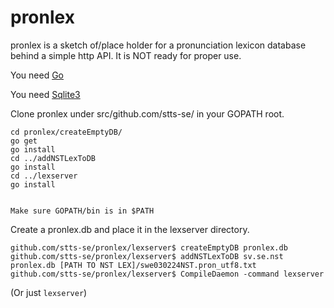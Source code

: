 # pronlex
pronlex is a sketch of/place holder for a pronunciation lexicon database behind a simple http API. It is NOT ready for proper use.

You need [Go](https://golang.org/)

You need [Sqlite3](https://www.sqlite.org/)



Clone pronlex under src/github.com/stts-se/ in your GOPATH root.

```
cd pronlex/createEmptyDB/
go get
go install
cd ../addNSTLexToDB
go install
cd ../lexserver
go install


Make sure GOPATH/bin is in $PATH
```

Create a pronlex.db and place it in the lexserver directory.

```
github.com/stts-se/pronlex/lexserver$ createEmptyDB pronlex.db
github.com/stts-se/pronlex/lexserver$ addNSTLexToDB sv.se.nst pronlex.db [PATH TO NST LEX]/swe030224NST.pron_utf8.txt 
github.com/stts-se/pronlex/lexserver$ CompileDaemon -command lexserver
```
(Or just `lexserver`)
